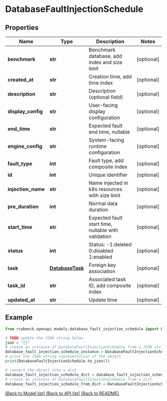 # DatabaseFaultInjectionSchedule


## Properties

Name | Type | Description | Notes
------------ | ------------- | ------------- | -------------
**benchmark** | **str** | Benchmark database, add index and size limit | [optional] 
**created_at** | **str** | Creation time, add time index | [optional] 
**description** | **str** | Description (optional field) | [optional] 
**display_config** | **str** | User-facing display configuration | [optional] 
**end_time** | **str** | Expected fault end time, nullable | [optional] 
**engine_config** | **str** | System-facing runtime configuration | [optional] 
**fault_type** | **int** | Fault type, add composite index | [optional] 
**id** | **int** | Unique identifier | [optional] 
**injection_name** | **str** | Name injected in k8s resources with size limit | [optional] 
**pre_duration** | **int** | Normal data duration | [optional] 
**start_time** | **str** | Expected fault start time, nullable with validation | [optional] 
**status** | **int** | Status: -1:deleted 0:disabled 1:enabled | [optional] 
**task** | [**DatabaseTask**](DatabaseTask.md) | Foreign key association | [optional] 
**task_id** | **str** | Associated task ID, add composite index | [optional] 
**updated_at** | **str** | Update time | [optional] 

## Example

```python
from rcabench.openapi.models.database_fault_injection_schedule import DatabaseFaultInjectionSchedule

# TODO update the JSON string below
json = "{}"
# create an instance of DatabaseFaultInjectionSchedule from a JSON string
database_fault_injection_schedule_instance = DatabaseFaultInjectionSchedule.from_json(json)
# print the JSON string representation of the object
print(DatabaseFaultInjectionSchedule.to_json())

# convert the object into a dict
database_fault_injection_schedule_dict = database_fault_injection_schedule_instance.to_dict()
# create an instance of DatabaseFaultInjectionSchedule from a dict
database_fault_injection_schedule_from_dict = DatabaseFaultInjectionSchedule.from_dict(database_fault_injection_schedule_dict)
```
[[Back to Model list]](../README.md#documentation-for-models) [[Back to API list]](../README.md#documentation-for-api-endpoints) [[Back to README]](../README.md)


